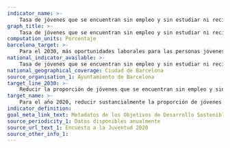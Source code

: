 ```yaml
---
indicator_name: >-
    Tasa de jóvenes que se encuentran sin empleo y sin estudiar ni recibir formación
graph_title: >-
    Tasa de jóvenes que se encuentran sin empleo y sin estudiar ni recibir formación
computation_units: Porcentaje
barcelona_target: >-
    Para el 2030, más oportunidades laborales para las personas jóvenes
national_indicator_available: >-
    Tasa de jóvenes que se encuentran sin empleo y sin estudiar ni recibir formación
national_geographical_coverage: Ciudad de Barcelona
source_organisation_1: Ayuntamiento de Barcelona
target_line_2030: >-
    Reducir la proporción de jóvenes que se encuentran sin empleo y sin estudiar ni recibir formación
target_name: >-
    Para el año 2020, reducir sustancialmente la proporción de jóvenes sin empleo y que no cursan estudios ni reciben formación
indicator_definition:
goal_meta_link_text: Metadatos de los Objetivos de Desarrollo Sostenible de las Naciones Unidas (pdf 894kB)
source_periodicity_1: Datos disponibles anualmente
source_url_text_1: Encuesta a la Juventud 2020
source_other_info_1:
---
```

